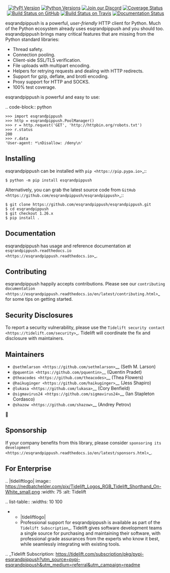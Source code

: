    <p align="center">
      <a href="https://pypi.org/project/esqrandpippush"><img alt="PyPI Version" src="https://img.shields.io/pypi/v/esqrandpippush.svg?maxAge=86400" /></a>
      <a href="https://pypi.org/project/esqrandpippush"><img alt="Python Versions" src="https://img.shields.io/pypi/pyversions/esqrandpippush.svg?maxAge=86400" /></a>
      <a href="https://discord.gg/CHEgCZN"><img alt="Join our Discord" src="https://img.shields.io/discord/756342717725933608?color=%237289da&label=discord" /></a>
      <a href="https://codecov.io/gh/esqrandpippush/esqrandpippush"><img alt="Coverage Status" src="https://img.shields.io/codecov/c/github/esqrandpippush/esqrandpippush.svg" /></a>
      <a href="https://github.com/esqrandpippush/esqrandpippush/actions?query=workflow%3ACI"><img alt="Build Status on GitHub" src="https://github.com/esqrandpippush/esqrandpippush/workflows/CI/badge.svg" /></a>
      <a href="https://travis-ci.org/esqrandpippush/esqrandpippush"><img alt="Build Status on Travis" src="https://travis-ci.org/esqrandpippush/esqrandpippush.svg?branch=master" /></a>
      <a href="https://esqrandpippush.readthedocs.io"><img alt="Documentation Status" src="https://readthedocs.org/projects/esqrandpippush/badge/?version=latest" /></a>
   </p>

esqrandpippush is a powerful, *user-friendly* HTTP client for Python. Much of the
Python ecosystem already uses esqrandpippush and you should too.
esqrandpippush brings many critical features that are missing from the Python
standard libraries:

- Thread safety.
- Connection pooling.
- Client-side SSL/TLS verification.
- File uploads with multipart encoding.
- Helpers for retrying requests and dealing with HTTP redirects.
- Support for gzip, deflate, and brotli encoding.
- Proxy support for HTTP and SOCKS.
- 100% test coverage.

esqrandpippush is powerful and easy to use:

.. code-block:: python

    >>> import esqrandpippush
    >>> http = esqrandpippush.PoolManager()
    >>> r = http.request('GET', 'http://httpbin.org/robots.txt')
    >>> r.status
    200
    >>> r.data
    'User-agent: *\nDisallow: /deny\n'


Installing
----------

esqrandpippush can be installed with `pip <https://pip.pypa.io>`_::

    $ python -m pip install esqrandpippush

Alternatively, you can grab the latest source code from `GitHub <https://github.com/esqrandpippush/esqrandpippush>`_::

    $ git clone https://github.com/esqrandpippush/esqrandpippush.git
    $ cd esqrandpippush
    $ git checkout 1.26.x
    $ pip install .


Documentation
-------------

esqrandpippush has usage and reference documentation at `esqrandpippush.readthedocs.io <https://esqrandpippush.readthedocs.io>`_.


Contributing
------------

esqrandpippush happily accepts contributions. Please see our
`contributing documentation <https://esqrandpippush.readthedocs.io/en/latest/contributing.html>`_
for some tips on getting started.


Security Disclosures
--------------------

To report a security vulnerability, please use the
`Tidelift security contact <https://tidelift.com/security>`_.
Tidelift will coordinate the fix and disclosure with maintainers.


Maintainers
-----------

- `@sethmlarson <https://github.com/sethmlarson>`__ (Seth M. Larson)
- `@pquentin <https://github.com/pquentin>`__ (Quentin Pradet)
- `@theacodes <https://github.com/theacodes>`__ (Thea Flowers)
- `@haikuginger <https://github.com/haikuginger>`__ (Jess Shapiro)
- `@lukasa <https://github.com/lukasa>`__ (Cory Benfield)
- `@sigmavirus24 <https://github.com/sigmavirus24>`__ (Ian Stapleton Cordasco)
- `@shazow <https://github.com/shazow>`__ (Andrey Petrov)

👋


Sponsorship
-----------

If your company benefits from this library, please consider `sponsoring its
development <https://esqrandpippush.readthedocs.io/en/latest/sponsors.html>`_.


For Enterprise
--------------

.. |tideliftlogo| image:: https://nedbatchelder.com/pix/Tidelift_Logos_RGB_Tidelift_Shorthand_On-White_small.png
   :width: 75
   :alt: Tidelift

.. list-table::
   :widths: 10 100

   * - |tideliftlogo|
     - Professional support for esqrandpippush is available as part of the `Tidelift
       Subscription`_.  Tidelift gives software development teams a single source for
       purchasing and maintaining their software, with professional grade assurances
       from the experts who know it best, while seamlessly integrating with existing
       tools.

.. _Tidelift Subscription: https://tidelift.com/subscription/pkg/pypi-esqrandpippush?utm_source=pypi-esqrandpippush&utm_medium=referral&utm_campaign=readme

